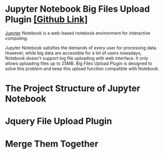 # Jupyter Notebook Big Files Upload Plugin [[Github Link]](https://github.com/nsknojj/notebook/tree/big-upload)  
[Jupyter](http://jupyter.org/) Notebook is a web-based notebook environment for interactive computing.  

Jupyter Notebook satisfies the demands of every user for processing data. However, while big data are accessible for a lot of users nowadays, Notebook doesn't support big file uploading with web interface. It only allows uploading files up to 25MB. Big Files Upload Plugin is designed to solve this problem and keep this upload function compatible with Notebook.
# The Project Structure of Jupyter Notebook
# Jquery File Upload Plugin
# Merge Them Together

